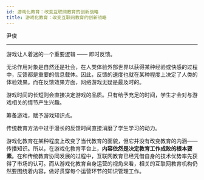```yaml
---
id: 游戏化教育：改变互联网教育的创新战略
title: 游戏化教育：改变互联网教育的创新战略
---
```


尹俊

---

游戏让人着迷的一个重要逻辑 —— 即时反馈。

无论作用对象是自然还是社会，在人类体验外部世界以获得某种经验或快感的过程中，反馈都是重要的信息载体。因此，反馈的速度也就在某种程度上决定了人类的体验效果。而在反馈效果方面，网络游戏无疑是最及时的。

游戏时间的长短则会直接决定游戏的品质。只有给予充足的时间，学生才会对与游戏相关的情节产生兴趣。

筹备游戏，赋予游戏知识点。

传统教育方法中过于漫长的反馈时间直接消磨了学生学习的动力。

游戏化教育在某种程度上改变了当代教育的面貌，但它并没有改变教育的内涵——传播知识。所以，在游戏化教育平台上，**内容依然是决定教育工作成败的根本要素**。在和传统教育协同发展的过程中，互联网教育已经凭借自身的技术优势率先获得了市场的认可。而从游戏化教育自身运营的视角来看，相关的互联网教育机构仍然要围绕着内容，做好贯穿每个运营环节的知识管理工作。
